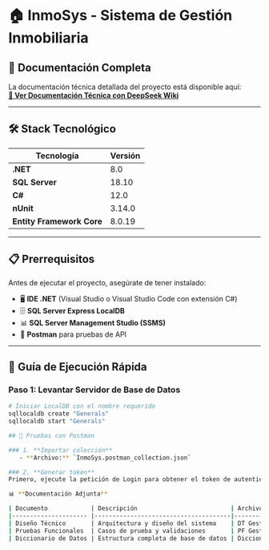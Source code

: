 # 🏠 InmoSys - Sistema de Gestión Inmobiliaria

## 📖 Documentación Completa

La documentación técnica detallada del proyecto está disponible aquí:  
[**🔗 Ver Documentación Técnica con DeepSeek Wiki**](https://deepwiki.com/marcas1216/InmoSys)

---

## 🛠️ Stack Tecnológico

| Tecnología | Versión |
|------------|---------|
| **.NET** | 8.0 |
| **SQL Server** | 18.10 |
| **C#** | 12.0 |
| **nUnit** | 3.14.0 |
| **Entity Framework Core** | 8.0.19 |

---

## 📋 Prerrequisitos

Antes de ejecutar el proyecto, asegúrate de tener instalado:

- 🖥️ **IDE .NET** (Visual Studio o Visual Studio Code con extensión C#)
- 🗄️ **SQL Server Express LocalDB**
- 📊 **SQL Server Management Studio (SSMS)** 
- 🔹 **Postman** para pruebas de API


---

## 🚀 Guía de Ejecución Rápida

### Paso 1: Levantar Servidor de Base de Datos
```bash
# Iniciar LocalDB con el nombre requerido
sqllocaldb create "Generals"
sqllocaldb start "Generals"

## 🧪 Pruebas con Postman

### 1. **Importar colección**
   - **Archivo:** `InmoSys.postman_collection.json`

### 2. **Generar token**
Primero, ejecute la petición de Login para obtener el token de autenticación, necesario para ejecutar y probar las demás solicitudes.

📊 **Documentación Adjunta**

| Documento            | Descripción                          | Archivo                                              |
|--------------------- |--------------------------------------|------------------------------------------------------|
| Diseño Técnico       | Arquitectura y diseño del sistema    | DT Gestión de Información Inmobiliaría.pdf           |
| Pruebas Funcionales  | Casos de prueba y validaciones       | PF Gestión de Información Inmobiliaria - InmoSys.pdf |
| Diccionario de Datos | Estructura completa de base de datos | Diccionario_Datos_InmoSys.pdf                        |


